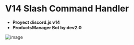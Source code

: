 # V14 Slash Command Handler
- **Proyect discord.js v14**
- **ProductsManager Bot by dev2.0**

![image]()



